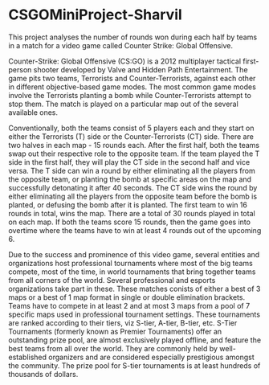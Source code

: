 # CSGOMiniProject-Sharvil
This project analyses the number of rounds won during each half by teams in a match for a video game called Counter Strike: Global Offensive.

Counter-Strike: Global Offensive (CS:GO) is a 2012 multiplayer tactical first-person shooter developed by Valve and Hidden Path Entertainment. The game pits two teams, Terrorists and Counter-Terrorists, against each other in different objective-based game modes. The most common game modes involve the Terrorists planting a bomb while Counter-Terrorists attempt to stop them. The match is played on a particular map out of the several available ones. 

Conventionally, both the teams consist of 5 players each and they start on either the Terrorists (T) side or the Counter-Terrorists (CT) side. There are two halves in each map - 15 rounds each. After the first half, both the teams swap out their respective role to the opposite team. If the team played the T side in the first half, they will play the CT side in the second half and vice versa. The T side can win a round by either eliminating all the players from the opposite team, or planting the bomb at specific areas on the map and successfully detonating it after 40 seconds. The CT side wins the round by either eliminating all the players from the opposite team before the bomb is planted, or defusing the bomb after it is planted. The first team to win 16 rounds in total, wins the map. There are a total of 30 rounds played in total on each map. If both the teams score 15 rounds, then the game goes into overtime where the teams have to win at least 4 rounds out of the upcoming 6.

Due to the success and prominence of this video game, several entities and organizations host professional tournaments where most of the big teams compete, most of the time, in world tournaments that bring together teams from all corners of the world. Several professional and esports organizations take part in these. These matches conists of either a best of 3 maps or a best of 1 map format in single or double elimination brackets. Teams have to compete in at least 2 and at most 3 maps from a pool of 7 specific maps used in professional tournament settings. These tournaments are ranked according to their tiers, viz S-tier, A-tier, B-tier, etc. S-Tier Tournaments (formerly known as Premier Tournaments) offer an outstanding prize pool, are almost exclusively played offline, and feature the best teams from all over the world. They are commonly held by well-established organizers and are considered especially prestigious amongst the community. The prize pool for S-tier tournaments is at least hundreds of thousands of dollars.


